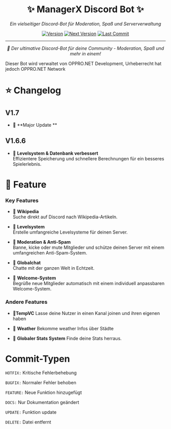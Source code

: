 <div align="center">

# ✨ ManagerX Discord Bot ✨

*Ein vielseitiger Discord-Bot für Moderation, Spaß und Serververwaltung*

[![Version](https://img.shields.io/badge/Version-1.6.4-blue?style=for-the-badge&logo=github)](https://github.com/Oppro-net-Development/ManagerX)
[![Next Version](https://img.shields.io/badge/Next%20Version-V1.7-green?style=for-the-badge&logo=rocket)](https://github.com/Oppro-net-Development/ManagerX)
[![Last Commit](https://img.shields.io/github/last-commit/Oppro-net-Development/ManagerX?style=for-the-badge&logo=git)](https://github.com/Oppro-net-Development/ManagerX/commits)

---

*🌟 Der ultimative Discord-Bot für deine Community - Moderation, Spaß und mehr in einem!*



</div>

Dieser Bot wird verwaltet von OPPRO.NET Development, Urheberrecht hat jedoch OPPRO.NET Network
# ⭐ Changelog

## V1.7
- 🔹 **Major Update **

## V1.6.6
- 🔹 **Levelsystem & Datenbank verbessert**  
  Effizientere Speicherung und schnellere Berechnungen für ein besseres Spielerlebnis.


# 📖  Feature

### Key Features

- 🔹 **Wikipedia**  
  Suche direkt auf Discord nach Wikipedia-Artikeln.

- 🔹 **Levelsystem**  
  Erstelle umfangreiche Levelsysteme für deinen Server.

- 🔹 **Moderation & Anti-Spam**  
  Banne, kicke oder mute Mitglieder und schütze deinen Server mit einem umfangreichen Anti-Spam-System.

- 🔹 **Globalchat**  
  Chatte mit der ganzen Welt in Echtzeit.

- 🔹 **Welcome-System**  
  Begrüße neue Mitglieder automatisch mit einem individuell anpassbaren Welcome-System.

### Andere Features
- 🔹**TempVC**
  Lasse deine Nutzer in einen Kanal joinen und ihren eigenen haben

- 🔹 **Weather**
  Bekomme weather Infos über Städte

- 🔹 **Globaler Stats System**
  Finde deine Stats herraus.

# Commit-Typen

`HOTFIX:` Kritische Fehlerbehebung

`BUGFIX:` Normaler Fehler behoben

`FEATURE:` Neue Funktion hinzugefügt

`DOCS:` Nur Dokumentation geändert

`UPDATE:` Funktion update

`DELETE:` Datei entfernt